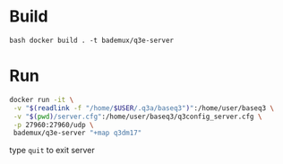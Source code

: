 # Build
```bash docker build . -t bademux/q3e-server```

# Run
```bash 
docker run -it \
 -v "$(readlink -f "/home/$USER/.q3a/baseq3")":/home/user/baseq3 \
 -v "$(pwd)/server.cfg":/home/user/baseq3/q3config_server.cfg \
 -p 27960:27960/udp \
 bademux/q3e-server "+map q3dm17"
```

type ```quit``` to exit server
